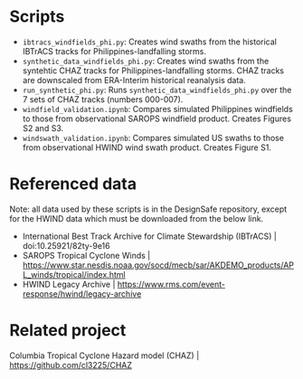 # Scripts
* `ibtracs_windfields_phi.py`: Creates wind swaths from the historical IBTrACS tracks for Philippines-landfalling storms.
* `synthetic_data_windfields_phi.py`:  Creates wind swaths from the syntehtic CHAZ tracks for Philippines-landfalling storms. CHAZ tracks are downscaled from ERA-Interim historical reanalysis data.
* `run_synthetic_phi.py`: Runs `synthetic_data_windfields_phi.py` over the 7 sets of CHAZ tracks (numbers 000-007).
* `windfield_validation.ipynb`: Compares simulated Philippines windfields to those from observational SAROPS windfield product. Creates Figures S2 and S3.
* `windswath_validation.ipynb`: Compares simulated US swaths to those from observational HWIND wind swath product. Creates Figure S1.

# Referenced data
Note: all data used by these scripts is in the DesignSafe repository, except for the HWIND data which must be downloaded from the below link.
* International Best Track Archive for Climate Stewardship (IBTrACS) | doi:10.25921/82ty-9e16
* SAROPS Tropical Cyclone Winds | https://www.star.nesdis.noaa.gov/socd/mecb/sar/AKDEMO_products/APL_winds/tropical/index.html
* HWIND Legacy Archive | https://www.rms.com/event-response/hwind/legacy-archive

# Related project
Columbia Tropical Cyclone Hazard model (CHAZ) | https://github.com/cl3225/CHAZ
